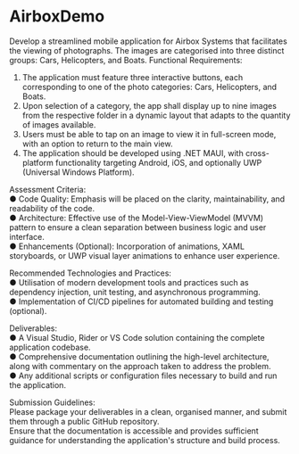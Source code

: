 # AirboxDemo

Develop a streamlined mobile application for Airbox Systems that facilitates the viewing of photographs. The images are categorised into three distinct groups: Cars, Helicopters, and Boats.
Functional Requirements:
1. The application must feature three interactive buttons, each corresponding to one of the photo categories: Cars, Helicopters, and Boats.
2. Upon selection of a category, the app shall display up to nine images from the respective folder in a dynamic layout that adapts to the quantity of images available.
3. Users must be able to tap on an image to view it in full-screen mode, with an option to return to the main view.
4. The application should be developed using .NET MAUI, with cross-platform functionality targeting Android, iOS, and optionally UWP (Universal Windows Platform).
   
Assessment Criteria:<br/>
● Code Quality: Emphasis will be placed on the clarity, maintainability, and readability of the code.<br/>
● Architecture: Effective use of the Model-View-ViewModel (MVVM) pattern to ensure a clean separation between business logic and user interface.<br/>
● Enhancements (Optional): Incorporation of animations, XAML storyboards, or UWP visual layer animations to enhance user experience.<br/>

Recommended Technologies and Practices:<br/>
● Utilisation of modern development tools and practices such as dependency injection, unit testing, and asynchronous programming.<br/>
● Implementation of CI/CD pipelines for automated building and testing (optional).<br/>

Deliverables:<br/>
● A Visual Studio, Rider or VS Code solution containing the complete application codebase.<br/>
● Comprehensive documentation outlining the high-level architecture, along with commentary on the approach taken to address the problem.<br/>
● Any additional scripts or configuration files necessary to build and run the application.<br/>

Submission Guidelines:<br/>
Please package your deliverables in a clean, organised manner, and submit them through a public GitHub repository. <br/>
Ensure that the documentation is accessible and provides sufficient guidance for understanding the application's structure and build process.<br/>
